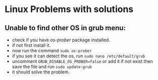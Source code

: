 # Linux Problems with solutions

## Unable to find other OS in grub menu:
- check if you have *os-prober* package installed.
- if not first install it.
- now run the command `sudo os-prober`
- if you see it can detect the os, run `sudo nano /etc/default/grub`
- uncomment `GRUB_DISABLE_OS_PROBER=false` or add it if not exist then save the file and run `sudo update-grub`
- it should solve the problem.